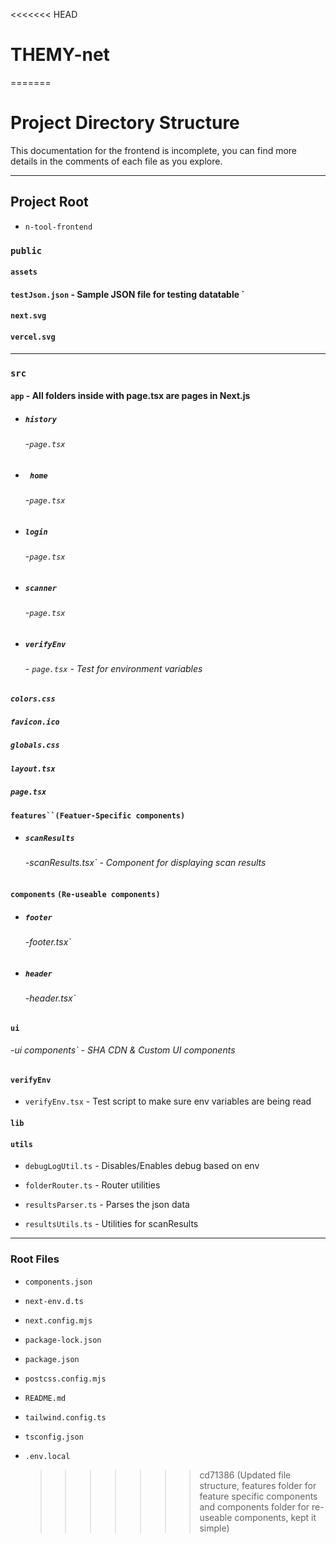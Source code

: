 <<<<<<< HEAD

# THEMY-net

=======

# Project Directory Structure

This documentation for the frontend is incomplete, you can find more details in the comments of each file as you explore.

---

## Project Root

- `n-tool-frontend`

### `public`

#### `assets`

#### `testJson.json` - Sample JSON file for testing datatable `

#### `next.svg`

#### `vercel.svg`

---

### `src`

#### `app` - All folders inside with page.tsx are pages in Next.js

- ##### `history`
  ###### -`page.tsx`
- ##### ` home`

  ###### -`page.tsx`

- ##### `login`

  ###### -`page.tsx`

- ##### `scanner`

  ###### -`page.tsx`

- ##### `verifyEnv`
  ###### - `page.tsx` - Test for environment variables

##### `colors.css`

##### `favicon.ico`

##### `globals.css`

##### `layout.tsx`

##### `page.tsx`

#### ` features``(Featuer-Specific components) `

- ##### `scanResults`
  ###### -scanResults.tsx` - Component for displaying scan results

#### `components` `(Re-useable components)`

- ##### `footer`
  ###### -footer.tsx`
- ##### `header`
  ###### -header.tsx`

#### `ui`

###### -ui components` - SHA CDN & Custom UI components

#### `verifyEnv`

- `verifyEnv.tsx` - Test script to make sure env variables are being read

#### `lib`

#### `utils`

- `debugLogUtil.ts` - Disables/Enables debug based on env

- `folderRouter.ts` - Router utilities

- `resultsParser.ts` - Parses the json data

- `resultsUtils.ts` - Utilities for scanResults

---

### Root Files

- `components.json`

- `next-env.d.ts`

- `next.config.mjs`

- `package-lock.json`

- `package.json`

- `postcss.config.mjs`

- `README.md`

- `tailwind.config.ts`

- `tsconfig.json`

- `.env.local`
  > > > > > > > cd71386 (Updated file structure, features folder for feature specific components and components folder for re-useable components, kept it simple)
